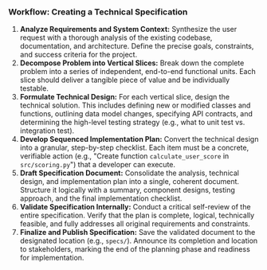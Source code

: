 ### Workflow: Creating a Technical Specification

1.  **Analyze Requirements and System Context:** Synthesize the user request with a thorough analysis of the existing codebase, documentation, and architecture. Define the precise goals, constraints, and success criteria for the project.
2.  **Decompose Problem into Vertical Slices:** Break down the complete problem into a series of independent, end-to-end functional units. Each slice should deliver a tangible piece of value and be individually testable.
3.  **Formulate Technical Design:** For each vertical slice, design the technical solution. This includes defining new or modified classes and functions, outlining data model changes, specifying API contracts, and determining the high-level testing strategy (e.g., what to unit test vs. integration test).
4.  **Develop Sequenced Implementation Plan:** Convert the technical design into a granular, step-by-step checklist. Each item must be a concrete, verifiable action (e.g., "Create function `calculate_user_score` in `src/scoring.py`") that a developer can execute.
5.  **Draft Specification Document:** Consolidate the analysis, technical design, and implementation plan into a single, coherent document. Structure it logically with a summary, component designs, testing approach, and the final implementation checklist.
6.  **Validate Specification Internally:** Conduct a critical self-review of the entire specification. Verify that the plan is complete, logical, technically feasible, and fully addresses all original requirements and constraints.
7.  **Finalize and Publish Specification:** Save the validated document to the designated location (e.g., `specs/`). Announce its completion and location to stakeholders, marking the end of the planning phase and readiness for implementation.